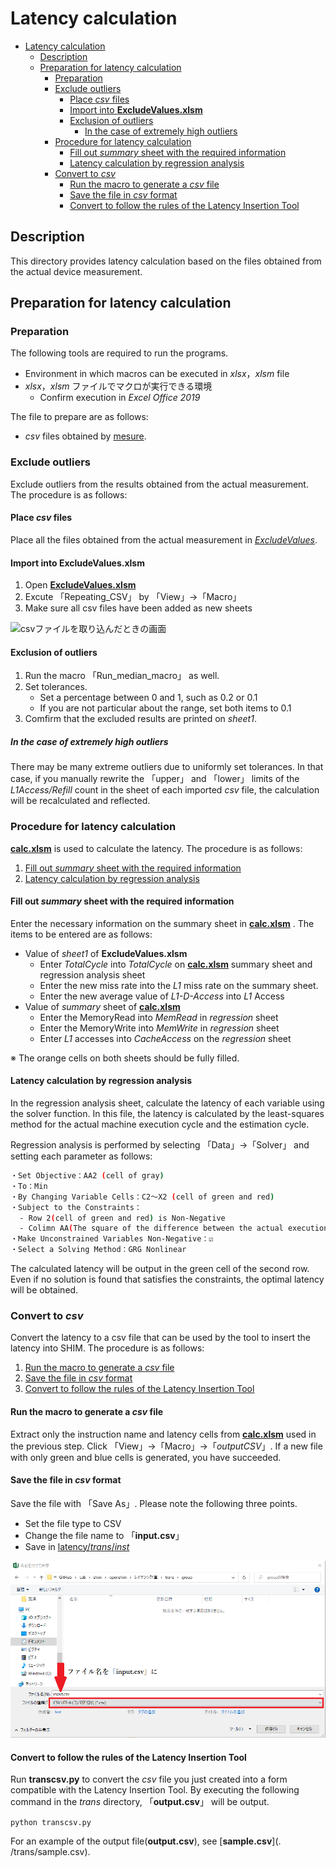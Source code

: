 # Latency calculation

- [Latency calculation](#latency-calculation)
  - [Description](#description)
  - [Preparation for latency calculation](#preparation-for-latency-calculation)
    - [Preparation](#preparation)
    - [Exclude outliers](#exclude-outliers)
      - [Place *csv* files](#place-csv-files)
      - [Import into **ExcludeValues.xlsm**](#import-into-excludevaluesxlsm)
      - [Exclusion of outliers](#exclusion-of-outliers)
        - [In the case of extremely high outliers](#in-the-case-of-extremely-high-outliers)
    - [Procedure for latency calculation](#procedure-for-latency-calculation)
      - [Fill out *summary* sheet with the required information](#fill-out-summary-sheet-with-the-required-information)
      - [Latency calculation by regression analysis](#latency-calculation-by-regression-analysis)
    - [Convert to *csv*](#convert-to-csv)
      - [Run the macro to generate a *csv* file](#run-the-macro-to-generate-a-csv-file)
      - [Save the file in *csv* format](#save-the-file-in-csv-format)
      - [Convert to follow the rules of the Latency Insertion Tool](#convert-to-follow-the-rules-of-the-latency-insertion-tool)

## Description

This directory provides latency calculation based on the files obtained from the actual device measurement.

## Preparation for latency calculation
### Preparation

The following tools are required to run the programs.

+ Environment in which macros can be executed in *xlsx*，*xlsm* file
+ *xlsx*，*xlsm* ファイルでマクロが実行できる環境
  + Confirm execution in *Excel Office 2019*

The file to prepare are as follows:

+ *csv* files obtained by [mesure](../mesure).

### Exclude outliers

Exclude outliers from the results obtained from the actual measurement. 
The procedure is as follows:

#### Place *csv* files

Place all the files obtained from the actual measurement in [*ExcludeValues*](/ExcludeValues).

#### Import into **ExcludeValues.xlsm** 

1. Open [**ExcludeValues.xlsm**](/ExcludeValues/ExcludeValues.xlsm) 
2. Excute 「Repeating_CSV」 by 「View」→「Macro」
3. Make sure all csv files have been added as new sheets

![csvファイルを取り込んだときの画面](../images/csv.bmp)

#### Exclusion of outliers

1. Run the macro 「Run_median_macro」 as well.
2. Set tolerances.
   + Set a percentage between 0 and 1, such as 0.2 or 0.1
   + If you are not particular about the range, set both items to 0.1
3. Comfirm that the excluded results are printed on *sheet1*.

##### In the case of extremely high outliers

There may be many extreme outliers due to uniformly set tolerances.
In that case, if you manually rewrite the 「upper」 and 「lower」 limits of the *L1Access/Refill* count in the sheet of each imported *csv* file, the calculation will be recalculated and reflected.

### Procedure for latency calculation

[**calc.xlsm**](/calc.xlsm) is used to calculate the latency. 
The procedure is as follows:

1. [Fill out *summary* sheet with the required information](#Fill-out-*summary*-sheet-with-the-required-information)
2. [Latency calculation by regression analysis](#Latency-calculation-by-regression-analysis)

#### Fill out *summary* sheet with the required information

Enter the necessary information on the summary sheet in [**calc.xlsm**](/calc.xlsm) .
The items to be entered are as follows:

+ Value of *sheet1* of **ExcludeValues.xlsm**
  + Enter *TotalCycle* into *TotalCycle* on [**calc.xlsm**](/calc.xlsm) summary sheet and regression analysis sheet
  + Enter the new miss rate into the *L1* miss rate on the summary sheet.
  + Enter the new average value of *L1-D-Access* into *L1* Access
+ Value of *summary* sheet of [**calc.xlsm**](/calc.xlsm)
  + Enter the MemoryRead into *MemRead* in *regression* sheet
  + Enter the MemoryWrite into *MemWrite* in *regression* sheet
  + Enter *L1* accesses into *CacheAccess* on the *regression* sheet

※ The orange cells on both sheets should be fully filled.

#### Latency calculation by regression analysis

In the regression analysis sheet, calculate the latency of each variable using the solver function.
In this file, the latency is calculated by the least-squares method for the actual machine execution cycle and the estimation cycle.

Regression analysis is performed by selecting 「Data」→「Solver」 and setting each parameter as follows:

```bash
・Set Objective：AA2 (cell of gray)
・To：Min
・By Changing Variable Cells：C2～X2 (cell of green and red)
・Subject to the Constraints：
  - Row 2(cell of green and red) is Non-Negative
  - Colimn AA(The square of the difference between the actual execution cycle and the estimation cycle) is within ±0.2
・Make Unconstrained Variables Non-Negative：☑
・Select a Solving Method：GRG Nonlinear
```

The calculated latency will be output in the green cell of the second row.
Even if no solution is found that satisfies the constraints, the optimal latency will be obtained.

### Convert to *csv*

Convert the latency to a csv file that can be used by the tool to insert the latency into SHIM. 
The procedure is as follows:

1. [Run the macro to generate a *csv* file](#Run-the-macro-to-generate-a-*csv*file)
2. [Save the file in *csv* format](#Save-the-file-in-*csv*-format)
3. [Convert to follow the rules of the Latency Insertion Tool](#Convert-to-follow-the-rules-of-the-Latency-Insertion-Tool.)

#### Run the macro to generate a *csv* file

Extract only the instruction name and latency cells from [**calc.xlsm**](/calc.xlsm) used in the previous step.
Click 「View」→「Macro」→「*outputCSV*」. 
If a new file with only green and blue cells is generated, you have succeeded.

#### Save the file in *csv* format

Save the file with 「Save As」. Please note the following three points.

+ Set the file type to CSV
+ Change the file name to 「**input.csv**」
+ Save in [latency/*trans*/*inst*](trans/inst)

![csvファイルとして保存](../images/save.bmp)

#### Convert to follow the rules of the Latency Insertion Tool

Run **transcsv.py** to convert the *csv* file you just created into a form compatible with the Latency Insertion Tool.
By executing the following command in the *trans* directory, 「**output.csv**」 will be output.

`python transcsv.py`

For an example of the output file(**output.csv**), see [**sample.csv**](. /trans/sample.csv).